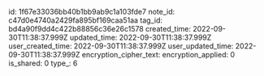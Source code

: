 id: 1f67e33036bb40b1bb9ab9c1a103fde7
note_id: c47d0e4740a2429fa895bf169caa51aa
tag_id: bd4a90f9dd4c422b88856c36e26c1578
created_time: 2022-09-30T11:38:37.999Z
updated_time: 2022-09-30T11:38:37.999Z
user_created_time: 2022-09-30T11:38:37.999Z
user_updated_time: 2022-09-30T11:38:37.999Z
encryption_cipher_text: 
encryption_applied: 0
is_shared: 0
type_: 6
